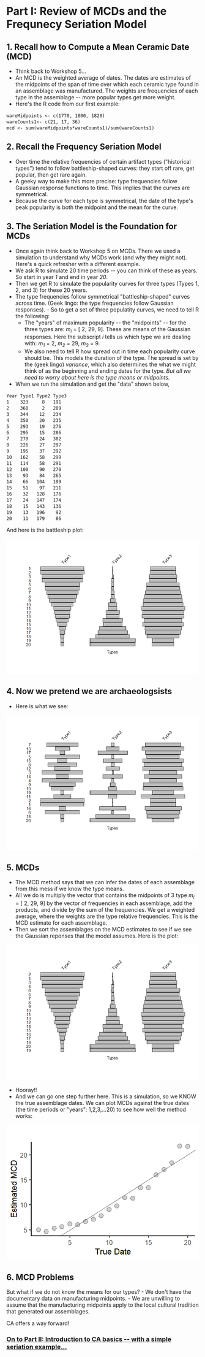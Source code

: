 # Part I: Review of MCDs and the Frequnecy Seriation Model  

## 1. Recall how to Compute a Mean Ceramic Date (MCD)
- Think back to Workshop 5...
- An MCD is the weighted average of dates. The dates are estimates of the midpoints of the span of time over which each ceramic type found in an assemblage was manufactured. The weights are frequencies of each type in the assemblage -- more popular types get more weight. 
- Here's the R code from our first example:

``` 
wareMidpoints <- c(1770, 1800, 1820) 
wareCounts1<- c(21, 17, 36) 
mcd <- sum(wareMidpoints*wareCounts1)/sum(wareCounts1)
``` 
## 2. Recall the Frequency Seriation Model
- Over time the relative frequencies of certain artifact types ("historical types") tend to follow battleship-shaped curves: they start off rare, get popular, then get rare again.
- A geeky way to make this more precise: type frequencies follow Gaussian response functions to time. This implies that the curves are symmetrical.
- Because the curve for each type is symmetrical, the date of the type's peak popularity is both the midpoint and the mean for the curve.

## 3. The Seriation Model is the Foundation for MCDs
- Once again think back to Workshop 5 on MCDs. There we used a simulation to understand why MCDs work (and why they might not). Here's a quick refresher with a different example.
- We ask R to simulate 20 time periods -- you can think of these as years. So start in year *1* and end in year *20*.  
- Then we get R to simulate the popularity curves for three types (Types 1, 2, and 3) for these 20 years. 
- The type frequencies follow symmetrical "battleship-shaped" curves across time. (Geek lingo: the type frequencies follow Gaussian responses).     - So to get a set of three populatity curves, we need to tell R the following:
	- The "years" of maximum popularity -- the "midpoints" -- for the three types are: *m<sub>i</sub>* = [ 2, 29, 9]. These are means of the Gaussian responses. Here the subscript *i* tells us which type we are dealing with: *m<sub>1</sub>* = 2, *m<sub>2</sub>* = 29, *m<sub>3</sub>* = 9.
	- We also need to tell R how spread out in time each popularity curve should be. This models the duration of the type. The spread is set by the (geek lingo) *variance*, which also determines the what we might think of as the beginning and ending dates for the type. *But all we need to worry about here is the type means or midpoints.*          
- When we run the simulation and get the "data" shown below, 
```
Year Type1 Type2 Type3
1    323     8   191
2    360     2   209
3    344    12   234
4    350    20   235
5    293    19   276
6    295    15   286
7    270    24   302
8    226    27   297
9    195    37   292
10   162    58   299
11   114    58   291
12   100    90   270
13    93    84   265
14    66   104   199
15    51    97   211
16    32   128   176
17    24   147   174
18    15   143   136
19    13   196    92
20    11   179    86
```
And here is the battleship plot: 

![](./Images/propMat.png)

## 4. Now we pretend we are archaeologsists
- Here is what we see:

![](./Images/propMatRan.png)

## 5. MCDs  
- The MCD method says that we can infer the dates of each assemblage from this mess if we know the type means. 
- All we do is multiply the vector that contains the midpoints of 3 type *m<sub>i</sub>* = [ 2, 29, 9] by the vector of frequencies in each assemblage, add the products, and divide by the sum of the frequencies. We get a weighted average, where the weights are the type relative frequencies. This is the MCD estimate for each assemblage. 
- Then we sort the assemblages on the MCD estimates to see if we see the Gaussian reponses that the model assumes. Here is the plot:

![](./Images/propMatSortedByMCD.png)

- Hooray!!
- And we can go one step further here. This is a simulation, so we KNOW the true assemblage dates. We can plot MCDs against the true dates (the time periods or "years": 1,2,3,…20) to see how well the method works: 

![](./Images/MCDxDate.png)


## 6. MCD Problems
But what if we do not know the means for our types?
	- We don't have the documentary data on manufacturing midpoints.
	- We are unwilling to assume that the manufacturing midpoints apply to the local cultural tradition that generated our assemblages.

CA offers a way forward!

### [On to Part II: Introduction to CA basics -- with a simple seriation example...](https://github.com/DAACS-Research-Consortium/DAACS-Open-Academy/blob/main/FSS2021/Workshop7/Part_II.md)



